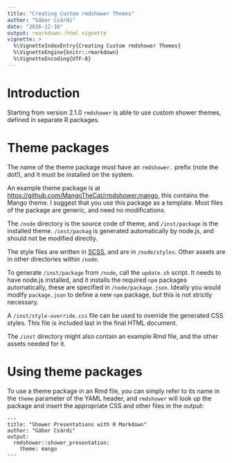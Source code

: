 ```yaml
---
title: "Creating Custom rmdshower Themes"
author: "Gábor Csárdi"
date: "2016-12-16"
output: rmarkdown::html_vignette
vignette: >
  %\VignetteIndexEntry{Creating Custom rmdshower Themes}
  %\VignetteEngine{knitr::rmarkdown}
  %\VignetteEncoding{UTF-8}
---
```




# Introduction

Starting from version 2.1.0 `rmdshower` is able to use custom shower
themes, defined in separate R packages.

# Theme packages

The name of the theme package must have an `rmdshower.` prefix (note the
dot!), and it must be installed on the system.

An example theme package is at
https://github.com/MangoTheCat/rmdshower.mango, this contains the Mango
theme. I suggest that you use this package as a template. Most files of
the package are generic, and need no modifications.

The `/node` directory is the source code of theme, and `/inst/package` is
the installed theme. `/inst/packag` is generated automatically by node.js,
and should not be modified directly.

The style files are written in [SCSS](http://sass-lang.com/), and are in
`/node/styles`. Other assets are in other directories within `/node`.

To generate `/inst/package` from `/node`, call the `update.sh` script.
It needs to have node.js installed, and it installs the required `npm`
packages automatically, these are specified in `/node/package.json`.
Ideally you would modify `package.json` to define a new `npm` package,
but this is not strictly necessary.

A `/inst/style-override.css` file can be used to override the generated
CSS styles. This file is included last in the final HTML document.

The `/inst` directory might also contain an example Rmd file, and the other
assets needed for it.

# Using theme packages

To use a theme package in an Rmd file, you can simply refer to its name in
the `theme` parameter of the YAML header, and `rmdshower` will look up the
package and insert the appropriate CSS and other files in the output:

```
---
title: "Shower Presentations with R Markdown"
author: "Gábor Csárdi"
output:
  rmdshower::shower_presentation:
    theme: mango
---
```
